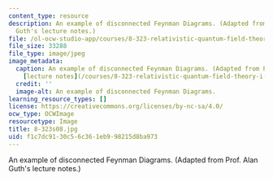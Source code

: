 ```yaml
---
content_type: resource
description: An example of disconnected Feynman Diagrams. (Adapted from Prof. Alan
  Guth's lecture notes.)
file: /ol-ocw-studio-app/courses/8-323-relativistic-quantum-field-theory-i-spring-2008/f1c7dc9130c56c361eb998215d8ba973_8-323s08.jpg
file_size: 33288
file_type: image/jpeg
image_metadata:
  caption: An example of disconnected Feynman Diagrams. (Adapted from Prof. Alan Guth's
    [lecture notes](/courses/8-323-relativistic-quantum-field-theory-i-spring-2008/pages/lecture-notes).)
  credit: ''
  image-alt: An example of disconnected Feynman Diagrams.
learning_resource_types: []
license: https://creativecommons.org/licenses/by-nc-sa/4.0/
ocw_type: OCWImage
resourcetype: Image
title: 8-323s08.jpg
uid: f1c7dc91-30c5-6c36-1eb9-98215d8ba973
---
```

An example of disconnected Feynman Diagrams. (Adapted from Prof. Alan Guth's lecture notes.)